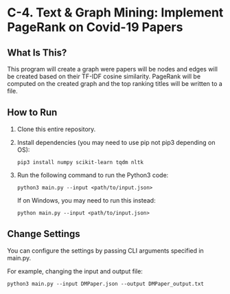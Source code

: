# C-4. Text & Graph Mining: Implement PageRank on Covid-19 Papers
## What Is This?
This program will create a graph were papers will be nodes and edges will be created based on their TF-IDF cosine similarity. PageRank will be computed on the created graph and the top ranking titles will be written to a file. 

## How to Run

1. Clone this entire repository.

2. Install dependencies (you may need to use pip not pip3 depending on OS):
    ```shell
    pip3 install numpy scikit-learn tqdm nltk 
    ```

3. Run the following command to run the Python3 code:

    ```shell
    python3 main.py --input <path/to/input.json>
    ```

    If on Windows, you may need to run this instead:
    
    ```shell
    python main.py --input <path/to/input.json>
    ```

## Change Settings
You can configure the settings by passing CLI arguments specified in main.py.

For example, changing the input and output file:

```shell
python3 main.py --input DMPaper.json --output DMPaper_output.txt
```